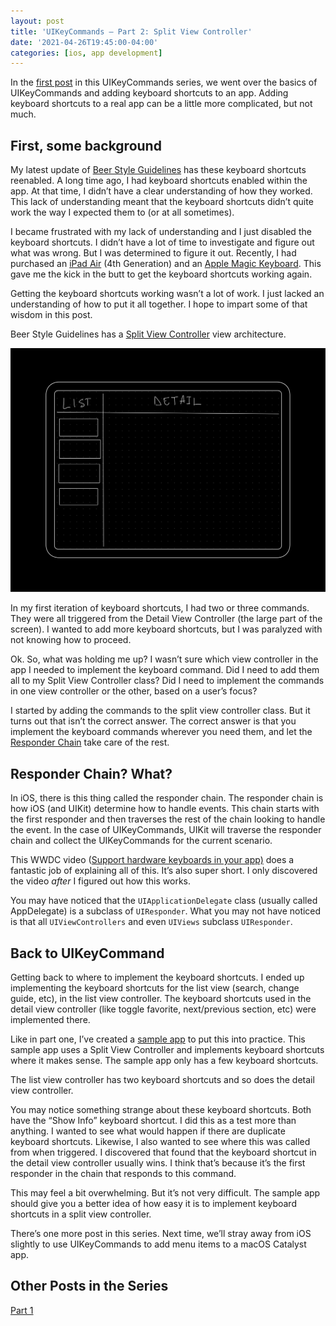 ```yaml
---
layout: post
title: 'UIKeyCommands — Part 2: Split View Controller'
date: '2021-04-26T19:45:00-04:00'
categories: [ios, app development]
---
```


In the [first post](/2021/04/21/uikeycommand-part-1/) in this UIKeyCommands series, we went over the basics of UIKeyCommands and adding keyboard shortcuts to an app. Adding keyboard shortcuts to a real app can be a little more complicated, but not much. 

## First, some background

My latest update of [Beer Style Guidelines](https://www.beerstyleguidelines.app) has these keyboard shortcuts reenabled. A long time ago, I had keyboard shortcuts enabled within the app. At that time, I didn’t have a clear understanding of how they worked. This lack of understanding meant that the keyboard shortcuts didn’t quite work the way I expected them to (or at all sometimes). 

I became frustrated with my lack of understanding and I just disabled the keyboard shortcuts. I didn’t have a lot of time to investigate and figure out what was wrong. But I was determined to figure it out. Recently, I had purchased an [iPad Air](https://www.apple.com/ipad-air/) (4th Generation) and an [Apple Magic Keyboard](https://www.apple.com/ipad-keyboards/). This gave me the kick in the butt to get the keyboard shortcuts working again. 

Getting the keyboard shortcuts working wasn’t a lot of work. I just lacked an understanding of how to put it all together. I hope to impart some of that wisdom in this post. 

Beer Style Guidelines has a [Split View Controller](https://developer.apple.com/documentation/uikit/uisplitviewcontroller) view architecture. 

![Split View Controller Wireframe](/public/images/2021-uikeycommand-2/wireframe.png)

In my first iteration of keyboard shortcuts, I had two or three commands. They were all triggered from the Detail View Controller (the large part of the screen). I wanted to add more keyboard shortcuts, but I was paralyzed with not knowing how to proceed.

Ok. So, what was holding me up? I wasn’t sure which view controller in the app I needed to implement the keyboard command. Did I need to add them all to my Split View Controller class? Did I need to implement the commands in one view controller or the other, based on a user’s focus? 

I started by adding the commands to the split view controller class. But it turns out that isn’t the correct answer. The correct answer is that you implement the keyboard commands wherever you need them, and let the [Responder Chain](https://developer.apple.com/documentation/uikit/touches_presses_and_gestures/using_responders_and_the_responder_chain_to_handle_events) take care of the rest.

## Responder Chain? What? 

In iOS, there is this thing called the responder chain. The responder chain is how iOS (and UIKit) determine how to handle events. This chain starts with the first responder and then traverses the rest of the chain looking to handle the event. In the case of UIKeyCommands, UIKit will traverse the responder chain and collect the UIKeyCommands for the current scenario. 

This WWDC video ([Support hardware keyboards in your app)](https://developer.apple.com/wwdc20/10109 "Support hardware keyboards in your app") does a fantastic job of explaining all of this. It’s also super short. I only discovered the video _after_ I figured out how this works. 

You may have noticed that the `UIApplicationDelegate` class (usually called AppDelegate) is a subclass of `UIResponder`. What you may not have noticed is that all `UIViewControllers` and even `UIViews` subclass `UIResponder`. 

## Back to UIKeyCommand
Getting back to where to implement the keyboard shortcuts. I ended up implementing the keyboard shortcuts for the list view (search, change guide, etc), in the list view controller. The keyboard shortcuts used in the detail view controller (like toggle favorite, next/previous section, etc) were implemented there. 

Like in part one, I’ve created a [sample app](https://github.com/rwgrier/UIKeyCommand-series/tree/part-2-splitview) to put this into practice. This sample app uses a Split View Controller and implements keyboard shortcuts where it makes sense. The sample app only has a few keyboard shortcuts. 

The list view controller has two keyboard shortcuts and so does the detail view controller. 

You may notice something strange about these keyboard shortcuts. Both have the “Show Info” keyboard shortcut. I did this as a test more than anything. I wanted to see what would happen if there are duplicate keyboard shortcuts. Likewise, I also wanted to see where this was called from when triggered. I discovered that found that the keyboard shortcut in the detail view controller usually wins. I think that’s because it’s the first responder in the chain that responds to this command.  

This may feel a bit overwhelming. But it’s not very difficult. The sample app should give you a better idea of how easy it is to implement keyboard shortcuts in a split view controller. 

There’s one more post in this series. Next time, we’ll stray away from iOS slightly to use UIKeyCommands to add menu items to a macOS Catalyst app. 

## Other Posts in the Series
[Part 1](/2021/04/21/uikeycommand-part-1/) 